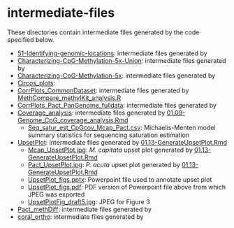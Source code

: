 # intermediate-files

These directories contain intermediate files generated by the code specified below.

- [51-Identifying-genomic-locations](https://github.com/hputnam/Meth_Compare/tree/master/output/intermediate-files/51-Identifying-genomic-locations): intermediate files generated by 
- [Characterizing-CpG-Methylation-5x-Union](https://github.com/hputnam/Meth_Compare/tree/master/output/intermediate-files/Characterizing-CpG-Methylation-5x-Union): intermediate files generated by 
- [Characterizing-CpG-Methylation-5x](https://github.com/hputnam/Meth_Compare/tree/master/output/intermediate-files/Characterizing-CpG-Methylation-5x): intermediate files generated by 
- [Circos_plots](https://github.com/hputnam/Meth_Compare/tree/master/output/intermediate-files/Circos_plots): 
- [CorrPlots_CommonDataset](https://github.com/hputnam/Meth_Compare/tree/master/output/intermediate-files/CorrPlots_CommonDataset): intermediate files generated by [MethCompare_methylKit_analysis.R](https://github.com/hputnam/Meth_Compare/blob/master/code/MethCompare_methylKit_analysis.R) 
- [CorrPlots\_Pact\_PanGenome\_fulldata](https://github.com/hputnam/Meth_Compare/tree/master/output/intermediate-files/CorrPlots_Pact_PanGenome_fulldata): intermediate files generated by 
- [Coverage_analysis](https://github.com/hputnam/Meth_Compare/blob/master/output/intermediate-files/Coverage_analysis): intermediate files generated by [01.09-Genome\_CpG\_coverage\_analysis.Rmd](https://github.com/hputnam/Meth_Compare/blob/master/code/01.09-Genome_CpG_coverage_analysis.Rmd)
	- [Seq\_satur\_est\_CpGcov\_Mcap\_Pact.csv](https://github.com/hputnam/Meth_Compare/blob/master/output/intermediate-files/Coverage_analysis/Seq_satur_est_CpGcov_Mcap_Pact.csv): Michaelis-Menten model summary statistics for sequencing saturation estimation
- [UpsetPlot](https://github.com/hputnam/Meth_Compare/tree/master/output/intermediate-files/UpsetPlot): intermediate files generated by [01.13-GenerateUpsetPlot.Rmd](https://github.com/hputnam/Meth_Compare/blob/master/code/01.13-GenerateUpsetPlot.Rmd)
	- [Mcap_UpsetPlot.jpg](https://github.com/hputnam/Meth_Compare/blob/master/output/intermediate-files/UpsetPlot/Mcap_UpsetPlot.jpg): _M. capitata_ upset plot generated by [01.13-GenerateUpsetPlot.Rmd](https://github.com/hputnam/Meth_Compare/blob/master/code/01.13-GenerateUpsetPlot.Rmd)
	- [Pact_UpsetPlot.jpg](https://github.com/hputnam/Meth_Compare/blob/master/output/intermediate-files/UpsetPlot/Pact_UpsetPlot.jpg): _P. acuta_ upset plot generated by [01.13-GenerateUpsetPlot.Rmd](https://github.com/hputnam/Meth_Compare/blob/master/code/01.13-GenerateUpsetPlot.Rmd)
	- [UpsetPlot_figs.pptx](https://github.com/hputnam/Meth_Compare/blob/master/output/intermediate-files/UpsetPlot/UpsetPlot_figs.pptx): Powerpoint file used to annotate upset plot
	- [UpsetPlot_figs.pdf](https://github.com/hputnam/Meth_Compare/blob/master/output/intermediate-files/UpsetPlot/UpsetPlot_figs.pdf): PDF version of Powerpoint file above from which JPEG was exported
	- [UpsetPlotFig_draft5.jpg](https://github.com/hputnam/Meth_Compare/blob/master/output/intermediate-files/UpsetPlot/UpsetPlotFig_draft5.jpg): JPEG for Figure 3 
- [Pact_methDiff](https://github.com/hputnam/Meth_Compare/tree/master/output/intermediate-files/Pact_methDiff): intermediate files generated by 
- [coral_ortho](https://github.com/hputnam/Meth_Compare/tree/master/output/intermediate-files/coral_ortho): intermediate files generated by 